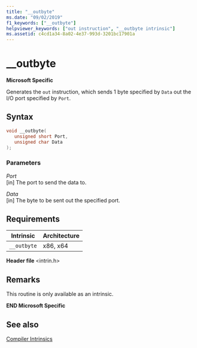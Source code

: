 ```yaml
---
title: "__outbyte"
ms.date: "09/02/2019"
f1_keywords: ["__outbyte"]
helpviewer_keywords: ["out instruction", "__outbyte intrinsic"]
ms.assetid: c4cd1a34-8a02-4e37-993d-3201bc17901a
---
```

# __outbyte

**Microsoft Specific**

Generates the `out` instruction, which sends 1 byte specified by `Data` out the I/O port specified by `Port`.

## Syntax

```C
void __outbyte(
   unsigned short Port,
   unsigned char Data
);
```

### Parameters

*Port*\
[in] The port to send the data to.

*Data*\
[in] The byte to be sent out the specified port.

## Requirements

|Intrinsic|Architecture|
|---------------|------------------|
|`__outbyte`|x86, x64|

**Header file** \<intrin.h>

## Remarks

This routine is only available as an intrinsic.

**END Microsoft Specific**

## See also

[Compiler Intrinsics](../intrinsics/compiler-intrinsics.md)
